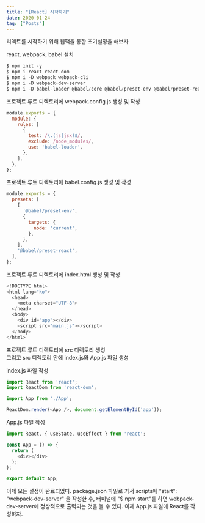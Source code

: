 ```yaml
---
title: "[React] 시작하기"
date: 2020-01-24
tag: ["Posts"]
---
```


리액트를 시작하기 위해 웹팩을 통한 초기설정을 해보자  
  
react, webpack, babel 설치

```javascript
$ npm init -y
$ npm i react react-dom
$ npm i -D webpack webpack-cli
$ npm i -D webpack-dev-server
$ npm i -D babel-loader @babel/core @babel/preset-env @babel/preset-react
```

프로젝트 루트 디렉토리에 webpack.config.js 생성 및 작성

```javascript
module.exports = {
  module: {
    rules: [
      {
        test: /\.(js|jsx)$/,
        exclude: /node_modules/,
        use: 'babel-loader',
      },
    ],
  },
};
```

프로젝트 루트 디렉토리에 babel.config.js 생성 및 작성

```javascript
module.exports = {
  presets: [
    [
      '@babel/preset-env',
      {
        targets: {
          node: 'current',
        },
      },
    ],
    '@babel/preset-react',
  ],
};
```

프로젝트 루트 디렉토리에 index.html 생성 및 작성

```javascript
<!DOCTYPE html>
<html lang="ko">
  <head>
    <meta charset="UTF-8">
  </head>
  <body>
    <div id="app"></div>
    <script src="main.js"></script>
  </body>
</html>
```

프로젝트 루트 디렉토리에 src 디렉토리 생성  
그리고 src 디렉토리 안에 index.js와 App.js 파일 생성  
  
index.js 파일 작성

```javascript
import React from 'react';
import ReactDom from 'react-dom';

import App from './App';

ReactDom.render(<App />, document.getElementById('app'));
```

App.js 파일 작성

```javascript
import React, { useState, useEffect } from 'react';

const App = () => {
  return (
    <div></div>
  );
};

export default App;
```

이제 모든 설정이 완료되었다. package.json 파일로 가서 scripts에 "start": "webpack-dev-server" 을 작성한 후, 터미널에 "$ npm start"를 하면 webpack-dev-server에 정상적으로 출력되는 것을 볼 수 있다.
이제 App.js 파일에 React를 작성하자.
